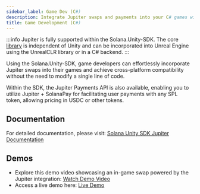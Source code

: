 ```yaml
---
sidebar_label: Game Dev (C#)
description: Integrate Jupiter swaps and payments into your C# games with easy-to-use APIs. Enhance development and enjoy cross-platform support.
title: Game Development (C#)
---
```


<head>
    <title>Jupiter Swap in C# - Elevate Your Game Development</title>
    <meta name="twitter:card" content="summary" />
</head>

:::info
Jupiter is fully supported within the Solana.Unity-SDK. The core [library](https://github.com/magicblock-labs/Solana.Unity-Core/tree/master/src/Solana.Unity.Dex) is independent of Unity and can be incorporated into Unreal Engine using the UnrealCLR library or in a C# backend.
:::

Using the Solana.Unity-SDK, game developers can effortlessly incorporate Jupiter swaps into their games and achieve cross-platform compatibility without the need to modify a single line of code.

Within the SDK, the Jupiter Payments API is also available, enabling you to utilize Jupiter + SolanaPay for facilitating user payments with any SPL token, allowing pricing in USDC or other tokens.

## Documentation
For detailed documentation, please visit: [Solana Unity SDK Jupiter Documentation](https://solana.unity-sdk.gg/docs/oldjupiter)

## Demos 
- Explore this demo video showcasing an in-game swap powered by the Jupiter integration: [Watch Demo Video](https://youtu.be/nCceV53thjY)
- Access a live demo here: [Live Demo](https://magicblock-labs.github.io/Solana.Unity-SDK/)
